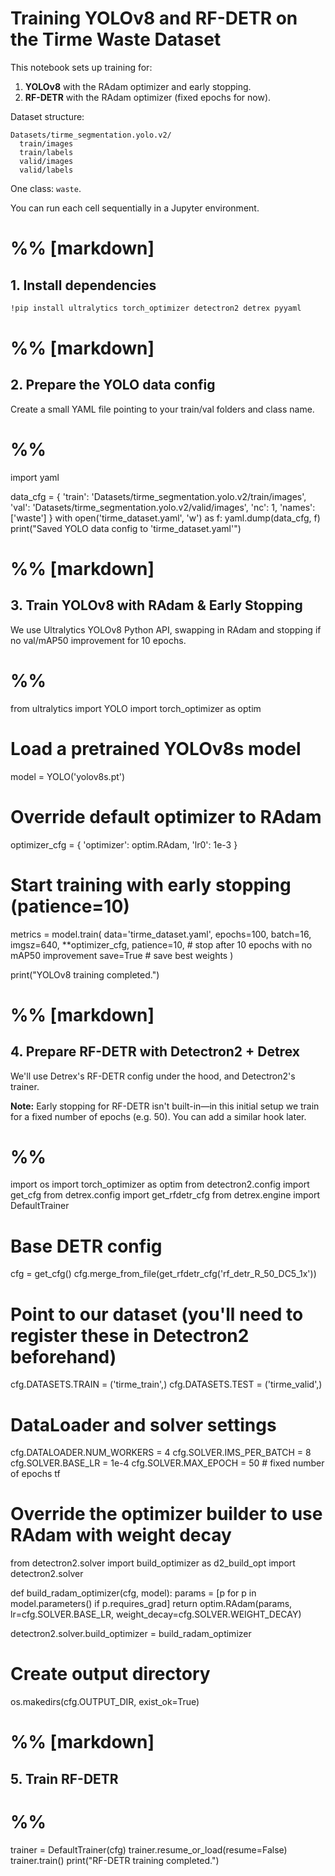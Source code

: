 # Training YOLOv8 and RF-DETR on the Tirme Waste Dataset

This notebook sets up training for:
1. **YOLOv8** with the RAdam optimizer and early stopping.
2. **RF-DETR** with the RAdam optimizer (fixed epochs for now).

Dataset structure:
```
Datasets/tirme_segmentation.yolo.v2/
  train/images
  train/labels
  valid/images
  valid/labels
```
One class: `waste`.

You can run each cell sequentially in a Jupyter environment.

# %% [markdown]
## 1. Install dependencies

```bash
!pip install ultralytics torch_optimizer detectron2 detrex pyyaml
```  

# %% [markdown]
## 2. Prepare the YOLO data config

Create a small YAML file pointing to your train/val folders and class name.

# %%
import yaml

data_cfg = {
    'train': 'Datasets/tirme_segmentation.yolo.v2/train/images',
    'val':   'Datasets/tirme_segmentation.yolo.v2/valid/images',
    'nc':    1,
    'names': ['waste']
}
with open('tirme_dataset.yaml', 'w') as f:
    yaml.dump(data_cfg, f)
print("Saved YOLO data config to 'tirme_dataset.yaml'")

# %% [markdown]
## 3. Train YOLOv8 with RAdam & Early Stopping

We use Ultralytics YOLOv8 Python API, swapping in RAdam and stopping if no val/mAP50 improvement for 10 epochs.

# %%
from ultralytics import YOLO
import torch_optimizer as optim

# Load a pretrained YOLOv8s model
model = YOLO('yolov8s.pt')

# Override default optimizer to RAdam
optimizer_cfg = {
    'optimizer': optim.RAdam,
    'lr0': 1e-3
}

# Start training with early stopping (patience=10)
metrics = model.train(
    data='tirme_dataset.yaml',
    epochs=100,
    batch=16,
    imgsz=640,
    **optimizer_cfg,
    patience=10,           # stop after 10 epochs with no mAP50 improvement
    save=True              # save best weights
)

print("YOLOv8 training completed.")

# %% [markdown]
## 4. Prepare RF-DETR with Detectron2 + Detrex

We'll use Detrex's RF-DETR config under the hood, and Detectron2's trainer.

**Note:** Early stopping for RF-DETR isn't built-in—in this initial setup we train for a fixed number of epochs (e.g. 50). You can add a similar hook later.

# %%
import os
import torch_optimizer as optim
from detectron2.config import get_cfg
from detrex.config import get_rfdetr_cfg
from detrex.engine import DefaultTrainer

# Base DETR config
cfg = get_cfg()
cfg.merge_from_file(get_rfdetr_cfg('rf_detr_R_50_DC5_1x'))

# Point to our dataset (you'll need to register these in Detectron2 beforehand)
cfg.DATASETS.TRAIN = ('tirme_train',)
cfg.DATASETS.TEST = ('tirme_valid',)

# DataLoader and solver settings
cfg.DATALOADER.NUM_WORKERS = 4
cfg.SOLVER.IMS_PER_BATCH = 8
cfg.SOLVER.BASE_LR = 1e-4
cfg.SOLVER.MAX_EPOCH = 50       # fixed number of epochs
tf

# Override the optimizer builder to use RAdam with weight decay
from detectron2.solver import build_optimizer as d2_build_opt
import detectron2.solver

def build_radam_optimizer(cfg, model):
    params = [p for p in model.parameters() if p.requires_grad]
    return optim.RAdam(params, lr=cfg.SOLVER.BASE_LR, weight_decay=cfg.SOLVER.WEIGHT_DECAY)

detectron2.solver.build_optimizer = build_radam_optimizer

# Create output directory
os.makedirs(cfg.OUTPUT_DIR, exist_ok=True)

# %% [markdown]
## 5. Train RF-DETR

# %%
trainer = DefaultTrainer(cfg)
trainer.resume_or_load(resume=False)
trainer.train()
print("RF-DETR training completed.")
